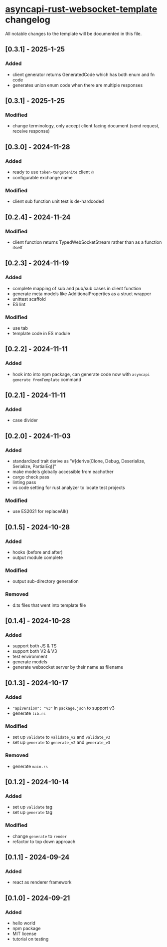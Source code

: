 # [asyncapi-rust-websocket-template](./README.md) changelog
All notable changes to the template will be documented in this file.

## [0.3.1] - 2025-1-25
### Added
- client generator returns GeneratedCode which has both enum and fn code
- generates union enum code when there are multiple responses

## [0.3.1] - 2025-1-25
### Modified
- change terminology, only accept client facing document (send request, receive response)

## [0.3.0] - 2024-11-28
### Added
- ready to use `token-tungstenite` client :fire:
- configurable exchange name
### Modified
- client sub function unit test is de-hardcoded

## [0.2.4] - 2024-11-24
### Modified
- client function returns TypedWebSocketStream rather than as a function itself

## [0.2.3] - 2024-11-19
### Added
- complete mapping of sub and pub/sub cases in client function
- generate meta models like AdditionalProperties as a struct wrapper
- unittest scaffold
- ES lint
### Modified
- use tab
- template code in ES module

## [0.2.2] - 2024-11-11
### Added
- hook into into npm package, can generate code now with `asyncapi generate fromTemplate` command

## [0.2.1] - 2024-11-11
### Added
- case divider

## [0.2.0] - 2024-11-03
### Added
- standardized trait derive as "#[derive(Clone, Debug, Deserialize, Serialize, PartialEq)]"
- make models globally accessible from eachother
- cargo check pass
- linting pass
- vs code setting for rust analyzer to locate test projects
### Modified
- use ES2021 for replaceAll()

## [0.1.5] - 2024-10-28
### Added
- hooks (before and after)
- output module complete
### Modified
- output sub-directory generation
### Removed
- d.ts files that went into template file

## [0.1.4] - 2024-10-28
### Added
- support both JS & TS
- support both V2 & V3
- test environment
- generate models
- generate websocket server by their name as filename


## [0.1.3] - 2024-10-17
### Added
- `"apiVersion": "v3"` in `package.json` to support v3
- generate `lib.rs`
### Modified
- set up `validate` to `validate_v2` and `validate_v3`
- set up `generate` to `generate_v2` and `generate_v3`
### Removed
- generate `main.rs`

## [0.1.2] - 2024-10-14
### Added
- set up `validate` tag
- set up `generate` tag
### Modified
- change `generate` to `render`
- refactor to top down approach

## [0.1.1] - 2024-09-24
### Added
- react as renderer framework

## [0.1.0] - 2024-09-21
### Added
- hello world
- npm package
- MIT license
- tutorial on testing

